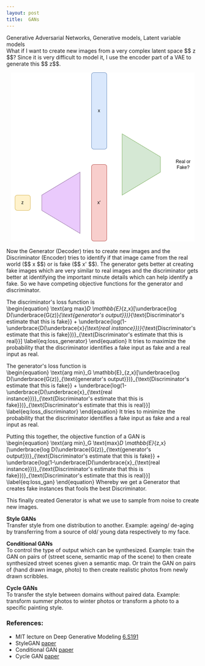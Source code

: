 ```yaml
---
layout: post
title:  GANs
---
```


<div class="message">
  Generative Adversarial Networks, Generative models, Latent variable models
</div>
What if I want to create new images from a very complex latent space $$ z $$? 
Since it is very difficult to model it, I use the encoder part of a VAE to generate this $$ z$$.
<p align="center">
    <img src="public/post_images/blog-GAN.png" alt="GAN">
</p>
Now the Generator (Decoder) tries to create new images and the Discriminator (Encoder) 
tries to identify if that image came from the real world ($$ x $$) or is fake ($$ x' $$).
The generator gets better at creating fake images which are very similar to real images 
and the discriminator gets better at identifying the important minute details which can help 
identify a fake. So we have competing objective functions for the generator and discriminator.   

The discriminator's loss function is    
\begin{equation}
\text{arg max}_D \mathbb{E}_{z,x}\[\underbrace{log D(\underbrace{G(z)}_{\text{generator's output}})}_{\text{Discriminator's estimate that this is fake}} + \underbrace{log(1-\underbrace{D(\underbrace{x}_{\text{real instance}})}_{\text{Discriminator's estimate that this is fake}})}_{\text{Discriminator's estimate that this is real}}\]
\label{eq:loss_generator} 
\end{equation}
It tries to maximize the probability that the discriminator identifies a fake input as fake 
and a real input as real.

The generator's loss function is    
\begin{equation}
\text{arg min}\_G \mathbb{E}\_{z,x}\[\underbrace{log D(\underbrace{G(z)}\_{\text{generator's output}})}\_{\text{Discriminator's estimate that this is fake}} + \underbrace{log(1-\underbrace{D(\underbrace{x}\_{\text{real instance}})}\_{\text{Discriminator's estimate that this is fake}})}\_{\text{Discriminator's estimate that this is real}}\]
\label{eq:loss_discriminator} 
\end{equation}
It tries to minimize the probability that the discriminator identifies a fake input as fake 
and a real input as real.

Putting this together, the objective function of a GAN is   
\begin{equation}
\text{arg min}_G \text{max}_D \mathbb{E}_{z,x}\[\underbrace{log D(\underbrace{G(z)}\_{\text{generator's output}})}\_{\text{Discriminator's estimate that this is fake}} + \underbrace{log(1-\underbrace{D(\underbrace{x}\_{\text{real instance}})}\_{\text{Discriminator's estimate that this is fake}})}\_{\text{Discriminator's estimate that this is real}}\]
\label{eq:loss_gan} 
\end{equation}
Whereby we get a Generator that creates fake instances that fools the best Discriminator.
    
This finally created Generator is what we use to sample from noise to create new images. 


**Style GANs**   
Transfer style from one distribution to another. Example: ageing/ de-aging by transferring 
from a source of old/ young data respectively to my face.   

**Conditional GANs**   
To control the type of output which can be synthesized. Example: train the GAN on pairs of 
(street scene, semantic map of the scene) to then create synthesized street scenes given a 
semantic map. Or train the GAN on pairs of (hand drawn image, photo) to then create realistic 
photos from newly drawn scribbles.   

**Cycle GANs**   
To transfer the style between domains without paired data. Example: transform summer photos 
to winter photos or transform a photo to a specific painting style.   

### References:
- MIT lecture on Deep Generative Modeling [6.S191](https://www.youtube.com/watch?v=3G5hWM6jqPk&list=PLtBw6njQRU-rwp5__7C0oIVt26ZgjG9NI&index=4)
- StyleGAN [paper](https://arxiv.org/abs/1812.04948)
- Conditional GAN [paper](https://openaccess.thecvf.com/content_cvpr_2017/papers/Isola_Image-To-Image_Translation_With_CVPR_2017_paper.pdf)
- Cycle GAN [paper](https://openaccess.thecvf.com/content_ICCV_2017/papers/Zhu_Unpaired_Image-To-Image_Translation_ICCV_2017_paper.pdf)